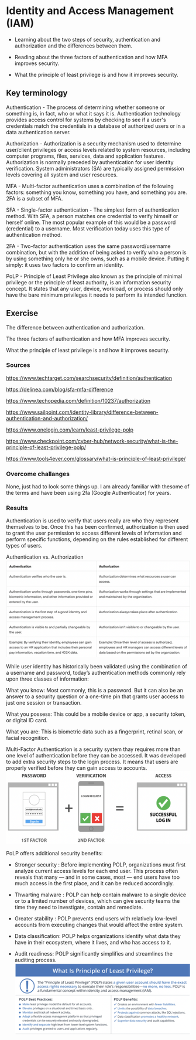# Identity and Access Management (IAM)

- Learning  about the two steps of security, authentication and authorization and the differences between them.

- Reading about the three factors of authentication and how MFA improves security.

- What the principle of least privilege is and how it improves security.


## Key terminology

Authentication - The process of determining whether someone or something is, in fact, who or what it says it is. Authentication technology provides access control for systems by checking to see if a user's credentials match the credentials in a database of authorized users or in a data authentication server.

Authorization - Authorization is a security mechanism used to determine user/client privileges or access levels related to system resources, including computer programs, files, services, data and application features. Authorization is normally preceded by authentication for user identity verification. System administrators (SA) are typically assigned permission levels covering all system and user resources.


MFA - Multi-factor authentication uses a combination of the following factors: something you know, something you have, and something you are. 2FA is a subset of MFA.

SFA - Single-factor authentication - The simplest form of authentication method. With SFA, a person matches one credential to verify himself or herself online. The most popular example of this would be a password (credential) to a username. Most verification today uses this type of authentication method.

2FA - Two-factor authentication uses the same password/username combination, but with the addition of being asked to verify who a person is by using something only he or she owns, such as a mobile device. Putting it simply: it uses two factors to confirm an identity.

PoLP - Principle of Least Privilege also known as the principle of minimal privilege or the principle of least authority, is an information security concept. It states that any user, device, workload, or process should only have the bare minimum privileges it needs to perform its intended function.

## Exercise

The difference between authentication and authorization.

The three factors of authentication and how MFA improves security.

What the principle of least privilege is and how it improves security.


### Sources

https://www.techtarget.com/searchsecurity/definition/authentication

https://delinea.com/blog/sfa-mfa-difference

https://www.techopedia.com/definition/10237/authorization

https://www.sailpoint.com/identity-library/difference-between-authentication-and-authorization/

https://www.onelogin.com/learn/least-privilege-polp

https://www.checkpoint.com/cyber-hub/network-security/what-is-the-principle-of-least-privilege-polp/

https://www.tools4ever.com/glossary/what-is-principle-of-least-privilege/


### Overcome challanges

None, just had to look some things up. I am already familiar with thesome of the terms and have been using 2fa (Google Authenticator) for years.

### Results

Authentication is used to verify that users really are who they represent themselves to be. Once this has been confirmed, authorization is then used to grant the user permission to access different levels of information and perform specific functions, depending on the rules established for different types of users.

Authentication vs. Authorization
![screenshot](../00_includes/sec3/sec3.png)


While user identity has historically been validated using the combination of a username and password, today’s authentication methods commonly rely upon three classes of information:

What you know: Most commonly, this is a password. But it can also be an answer to a security question or a one-time pin that grants user access to just one session or transaction. 

What you possess: This could be a mobile device or app, a security token, or digital ID card.

What you are: This is biometric data such as a fingerprint, retinal scan, or facial recognition.



Multi-Factor Authentication is a security system thay requires more than one level of authentication before they can be accessed. It was developed to add extra security steps to the login process. It means that users are properly verified before they can gain access to accounts.
![sreenshot](../00_includes/sec3/SEC33.png)


PoLP offers additional security benefits:

- Stronger security : Before implementing POLP, organizations must first analyze current access levels for each end user. This process often reveals that many — and in some cases, most — end users have too much access in the first place, and it can be reduced accordingly.

- Thwarting malware : POLP can help contain malware to a single device or to a limited number of devices, which can give security teams the time they need to investigate, contain and remediate.
- Greater stability : POLP prevents end users with relatively low-level accounts from executing changes that would affect the entire system.
- Data classification: POLP helps organizations identify what data they have in their ecosystem, where it lives, and who has access to it.
- Audit readiness: POLP significantly simplifies and streamlines the auditing process.
![screenshot](../00_includes/sec3/SEC333.png)